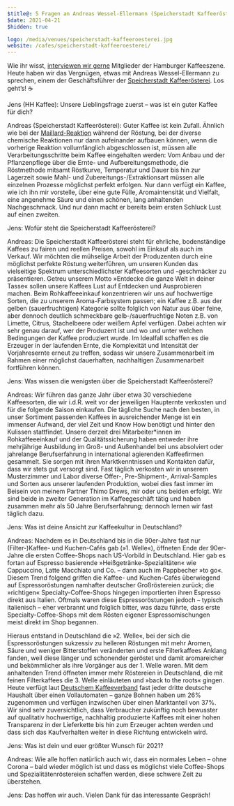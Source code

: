 ```yaml
---
$title@: 5 Fragen an Andreas Wessel-Ellermann (Speicherstadt Kaffeerösterei)
$date: 2021-04-21
$hidden: true

logo: /media/venues/speicherstadt-kaffeeroesterei.jpg
website: /cafes/speicherstadt-kaffeeroesterei/
---
```


Wie ihr wisst, [interviewen wir gerne]([url('/content/pages/posts.md')]) Mitglieder der Hamburger Kaffeeszene. Heute haben wir das Vergnügen, etwas mit Andreas Wessel-Ellermann zu sprechen, einem der Geschäftsführer der [Speicherstadt Kaffeerösterei]([url('/content/cafes/speicherstadt-kaffeeroesterei.md')]). Los geht’s!&nbsp;☕️

Jens (HH Kaffee): Unsere Lieblingsfrage zuerst – was ist ein guter Kaffee für dich?

Andreas (Speicherstadt Kaffeerösterei): Guter Kaffee ist kein Zufall. Ähnlich wie bei der [Maillard-Reaktion](https://de.wikipedia.org/wiki/Maillard-Reaktion) während der Röstung, bei der diverse chemische Reaktionen nur dann aufeinander aufbauen können, wenn die vorherige Reaktion vollumfänglich abgeschlossen ist, müssen alle Verarbeitungsschritte beim Kaffee eingehalten werden: Vom Anbau und der Pflanzenpflege über die Ernte- und Aufbereitungsmethode, die Röstmethode mitsamt Röstkurve, Temperatur und Dauer bis hin zur Lagerzeit sowie Mahl- und Zubereitungs-/Extraktionsart müssen alle einzelnen Prozesse möglichst perfekt erfolgen. Nur dann verfügt ein Kaffee, wie ich ihn mir vorstelle, über eine gute Fülle, Aromaintensität und Vielfalt, eine angenehme Säure und einen schönen, lang anhaltenden Nachgeschmack. Und nur dann macht er bereits beim ersten Schluck Lust auf einen zweiten.

Jens: Wofür steht die Speicherstadt Kaffeerösterei?

Andreas: Die Speicherstadt Kaffeerösterei steht für ehrliche, bodenständige Kaffees zu fairen und reellen Preisen, sowohl im Einkauf als auch im Verkauf. Wir möchten die mühselige Arbeit der Produzenten durch eine möglichst perfekte Röstung weiterführen, um unseren Kunden das vielseitige Spektrum unterschiedlichster Kaffeesorten und -geschmäcker zu präsentieren. Getreu unserem Motto »Entdecke die ganze Welt in deiner Tasse« sollen unsere Kaffees Lust auf Entdecken und Ausprobieren machen. Beim Rohkaffeeeinkauf konzentrieren wir uns auf hochwertige Sorten, die zu unserem Aroma-Farbsystem passen; ein Kaffee z.B. aus der gelben (sauerfruchtigen) Kategorie sollte folglich von Natur aus über feine, aber dennoch deutlich schmeckbare gelb-/sauerfruchtige Noten z.B. von Limette, Citrus, Stachelbeere oder weißem Apfel verfügen. Dabei achten wir sehr genau darauf, wer der Produzent ist und wo und unter welchen Bedingungen der Kaffee produziert wurde. Im Idealfall schaffen es die Erzeuger in der laufenden Ernte, die Komplexität und Intensität der Vorjahresernte erneut zu treffen, sodass wir unsere Zusammenarbeit im Rahmen einer möglichst dauerhaften, nachhaltigen Zusammenarbeit fortführen können.

Jens: Was wissen die wenigsten über die Speicherstadt Kaffeerösterei?

Andreas: Wir führen das ganze Jahr über etwa 30 verschiedene Kaffeesorten, die wir i.d.R. weit vor der jeweiligen Haupternte verkosten und für die folgende Saison einkaufen. Die tägliche Suche nach den besten, in unser Sortiment passenden Kaffees in ausreichender Menge ist ein immenser Aufwand, der viel Zeit und Know How benötigt und hinter den Kulissen stattfindet. Unsere derzeit drei Mitarbeiter*innen im Rohkaffeeeinkauf und der Qualitätssicherung haben entweder ihre mehrjährige Ausbildung im Groß- und Außenhandel bei uns absolviert oder jahrelange Berufserfahrung in international agierenden Kaffeefirmen gesammelt. Sie sorgen mit ihren Marktkenntnissen und Kontakten dafür, dass wir stets gut versorgt sind. Fast täglich verkosten wir in unserem Musterzimmer und Labor diverse Offer-, Pre-Shipment-, Arrival-Samples und Sorten aus unserer laufenden Produktion, wobei dies fast immer im Beisein von meinem Partner Thimo Drews, mir oder uns beiden erfolgt. Wir sind beide in zweiter Generation im Kaffeegeschäft tätig und haben zusammen mehr als 50 Jahre Berufserfahrung; dennoch lernen wir fast täglich dazu.

Jens: Was ist deine Ansicht zur Kaffeekultur in Deutschland?

Andreas: Nachdem es in Deutschland bis in die 90er-Jahre fast nur (Filter-)Kaffee- und Kuchen-Cafés gab (»1. Welle«), öffneten Ende der 90er-Jahre die ersten Coffee-Shops nach US-Vorbild in Deutschland. Hier gab es fortan auf Espresso basierende »Heißgetränke-Spezialitäten« wie Cappuccino, Latte Macchiato und Co. – dann auch im Pappbecher »to go«. Diesem Trend folgend griffen die Kaffee- und Kuchen-Cafés überwiegend auf Espressoröstungen namhafter deutscher Großröstereien zurück; die »richtigen« Specialty-Coffee-Shops hingegen importierten ihren Espresso direkt aus Italien. Oftmals waren diese Espressoröstungen jedoch – typisch italienisch – eher verbrannt und folglich bitter, was dazu führte, dass erste Specialty-Coffee-Shops mit dem Rösten eigener Espressomischungen meist direkt im Shop begannen.

Hieraus entstand in Deutschland die »2. Welle«, bei der sich die Espressoröstungen sukzessiv zu helleren Röstungen mit mehr Aromen, Säure und weniger Bitterstoffen veränderten und erste Filterkaffees Anklang fanden, weil diese länger und schonender geröstet und damit aromareicher und bekömmlicher als ihre Vorgänger aus der 1. Welle waren. Mit dem anhaltenden Trend öffneten immer mehr Röstereien in Deutschland, die mit feinen Filterkaffees die 3. Welle einläuteten und »back to the roots« gingen. Heute verfügt laut [Deutschem Kaffeeverband](https://www.kaffeeverband.de/de) fast jeder dritte deutsche Haushalt über einen Vollautomaten – ganze Bohnen haben um 26% zugenommen und verfügen inzwischen über einen Marktanteil von 37%. Wir sind sehr zuversichtlich, dass Verbraucher zukünftig noch bewusster auf qualitativ hochwertige, nachhaltig produzierte Kaffees mit einer hohen Transparenz in der Lieferkette bis hin zum Erzeuger achten werden und dass sich das Kaufverhalten weiter in diese Richtung entwickeln wird.

Jens: Was ist dein und euer größter Wunsch für 2021?

Andreas: Wie alle hoffen natürlich auch wir, dass ein normales Leben – ohne Corona – bald wieder möglich ist und dass es möglichst viele Coffee-Shops und Spezialitätenröstereien schaffen werden, diese schwere Zeit zu überstehen.

Jens: Das hoffen wir auch. Vielen Dank für das interessante Gespräch!